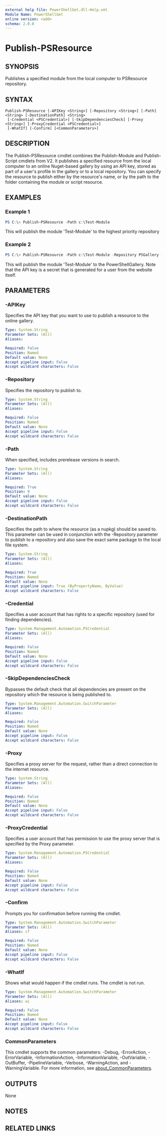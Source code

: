 ```yaml
---
external help file: PowerShellGet.dll-Help.xml
Module Name: PowerShellGet
online version: <add>
schema: 2.0.0
---
```


# Publish-PSResource

## SYNOPSIS
Publishes a specified module from the local computer to PSResource repository.

## SYNTAX

```
Publish-PSResource [-APIKey <String>] [-Repository <String>] [-Path] <String> [-DestinationPath] <String>
 [-Credential <PSCredential>] [-SkipDependenciesCheck] [-Proxy <String>] [-ProxyCredential <PSCredential>]
 [-WhatIf] [-Confirm] [<CommonParameters>]
```

## DESCRIPTION
The Publish-PSResource cmdlet combines the Publish-Module and Publish-Script cmdlets from V2.
It publishes a specified resource from the local computer to an online Nuget-based gallery by using an API key, stored as part of a user's profile in the gallery or to a local repository. 
You can specify the resource to publish either by the resource's name, or by the path to the folder containing the module or script resource.

## EXAMPLES

### Example 1
```powershell
PS C:\> Publish-PSResource -Path c:\Test-Module
```

This will publish the module 'Test-Module' to the highest priority repository

### Example 2
```powershell
PS C:\> Publish-PSResource -Path c:\Test-Module -Repository PSGallery -APIKey '1234567'
```

This will publish the module 'Test-Module' to the PowerShellGallery.  Note that the API key is a secret that is generated for a user from the website itself.

## PARAMETERS

### -APIKey
Specifies the API key that you want to use to publish a resource to the online gallery.

```yaml
Type: System.String
Parameter Sets: (All)
Aliases:

Required: False
Position: Named
Default value: None
Accept pipeline input: False
Accept wildcard characters: False
```

### -Repository
Specifies the repository to publish to.

```yaml
Type: System.String
Parameter Sets: (All)
Aliases:

Required: False
Position: Named
Default value: None
Accept pipeline input: False
Accept wildcard characters: False
```

### -Path
When specified, includes prerelease versions in search.

```yaml
Type: System.String
Parameter Sets: (All)
Aliases:

Required: True
Position: 0
Default value: None
Accept pipeline input: False
Accept wildcard characters: False
```

### -DestinationPath
Specifies the path to where the resource (as a nupkg) should be saved to. This parameter can be used in conjunction with the -Repository parameter to publish to a repository and also save the exact same package to the local file system.

```yaml
Type: System.String
Parameter Sets: (All)
Aliases:

Required: True
Position: Named
Default value: None
Accept pipeline input: True (ByPropertyName, ByValue)
Accept wildcard characters: False
```

### -Credential
Specifies a user account that has rights to a specific repository (used for finding dependencies).

```yaml
Type: System.Management.Automation.PSCredential
Parameter Sets: (All)
Aliases:

Required: False
Position: Named
Default value: None
Accept pipeline input: False
Accept wildcard characters: False
```

### -SkipDependenciesCheck
Bypasses the default check that all dependencies are present on the repository which the resource is being published to.

```yaml
Type: System.Management.Automation.SwitchParameter
Parameter Sets: (All)
Aliases:

Required: False
Position: Named
Default value: None
Accept pipeline input: False
Accept wildcard characters: False
```

### -Proxy
Specifies a proxy server for the request, rather than a direct connection to the internet resource.

```yaml
Type: System.String
Parameter Sets: (All)
Aliases:

Required: False
Position: Named
Default value: None
Accept pipeline input: False
Accept wildcard characters: False
```

### -ProxyCredential
Specifies a user account that has permission to use the proxy server that is specified by the Proxy parameter.

```yaml
Type: System.Management.Automation.PSCredential
Parameter Sets: (All)
Aliases:

Required: False
Position: Named
Default value: None
Accept pipeline input: False
Accept wildcard characters: False
```

### -Confirm
Prompts you for confirmation before running the cmdlet.

```yaml
Type: System.Management.Automation.SwitchParameter
Parameter Sets: (All)
Aliases: cf

Required: False
Position: Named
Default value: None
Accept pipeline input: False
Accept wildcard characters: False
```

### -WhatIf
Shows what would happen if the cmdlet runs.
The cmdlet is not run.

```yaml
Type: System.Management.Automation.SwitchParameter
Parameter Sets: (All)
Aliases: wi

Required: False
Position: Named
Default value: None
Accept pipeline input: False
Accept wildcard characters: False
```

### CommonParameters
This cmdlet supports the common parameters: -Debug, -ErrorAction, -ErrorVariable, -InformationAction, -InformationVariable, -OutVariable, -OutBuffer, -PipelineVariable, -Verbose, -WarningAction, and -WarningVariable. For more information, see [about_CommonParameters](https://go.microsoft.com/fwlink/?LinkID=113216).


## OUTPUTS
None

## NOTES

## RELATED LINKS


